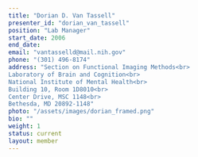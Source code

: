 ```yaml
---
title: "Dorian D. Van Tassell" 
presenter_id: "dorian_van_tassell"
position: "Lab Manager"
start_date: 2006
end_date: 
email: "vantasselld@mail.nih.gov"
phone: "(301) 496-8174"
address: "Section on Functional Imaging Methods<br>
Laboratory of Brain and Cognition<br>
National Institute of Mental Health<br>
Building 10, Room 1D8010<br>
Center Drive, MSC 1148<br>
Bethesda, MD 20892-1148"
photo: "/assets/images/dorian_framed.png"
bio: ""
weight: 1
status: current
layout: member
---
```

